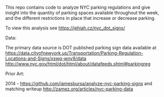This repo contains code to analyze NYC parking regulations and give insight into the quantity of parking spaces
available throughout the week, and the different restrictions in place that increase or decrease parking.

To view this analysis see https://jehiah.cz/nyc_dot_signs/

Data:

The primary data source is DOT published parking sign data available at
https://data.cityofnewyork.us/Transportation/Parking-Regulation-Locations-and-Signs/xswq-wnv9/data
http://www.nyc.gov/html/dot/html/about/datafeeds.shtml#parkingreg

Prior Art:

2014 - https://github.com/jamesbursa/analyze-nyc-parking-signs and matching writeup http://zamez.org/articles/nyc-parking-data
